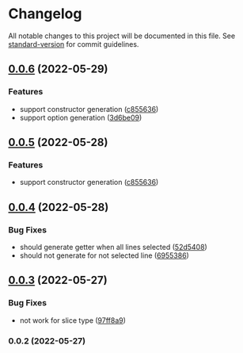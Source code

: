 # Changelog

All notable changes to this project will be documented in this file. See [standard-version](https://github.com/conventional-changelog/standard-version) for commit guidelines.

## [0.0.6](https://github.com/NateScarlet/golang-code-actions/compare/v0.0.4...v0.0.6) (2022-05-29)

### Features

- support constructor generation ([c855636](https://github.com/NateScarlet/golang-code-actions/commit/c8556367377f2204c532faf797c6bbba65c736d7))
- support option generation ([3d6be09](https://github.com/NateScarlet/golang-code-actions/commit/3d6be09c23d62b6ece302749edf5f9220c8b53ba))

## [0.0.5](https://github.com/NateScarlet/golang-code-actions/compare/v0.0.4...v0.0.5) (2022-05-28)

### Features

- support constructor generation ([c855636](https://github.com/NateScarlet/golang-code-actions/commit/c8556367377f2204c532faf797c6bbba65c736d7))

## [0.0.4](https://github.com/NateScarlet/golang-code-actions/compare/v0.0.3...v0.0.4) (2022-05-28)

### Bug Fixes

- should generate getter when all lines selected ([52d5408](https://github.com/NateScarlet/golang-code-actions/commit/52d5408d4143212b8706463a42fb202662ab78bf))
- should not generate for not selected line ([6955386](https://github.com/NateScarlet/golang-code-actions/commit/6955386d22657f5dd91db417023ea478eaff5b24))

## [0.0.3](https://github.com/NateScarlet/golang-code-actions/compare/v0.0.2...v0.0.3) (2022-05-27)

### Bug Fixes

- not work for slice type ([97ff8a9](https://github.com/NateScarlet/golang-code-actions/commit/97ff8a9bd41bcf8aa3da1b38fd99f81394e3e73e))

### 0.0.2 (2022-05-27)
